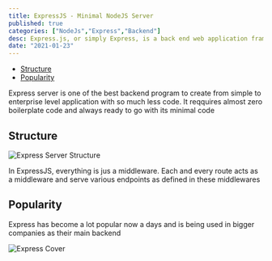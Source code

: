 ```yaml
---
title: ExpressJS - Minimal NodeJS Server
published: true
categories: ["NodeJs","Express","Backend"]
desc: Express.js, or simply Express, is a back end web application framework for Node.js, released as free and open-source software under the MIT License. It is designed for building web applications and APIs
date: "2021-01-23"
---
```

- [Structure](#structure)
- [Popularity](#popularity)

Express server is one of the best backend program to create from simple to enterprise level application with so much less code. It reqquires almost zero boilerplate code and always ready to go with its minimal code

## Structure

![Express Server Structure](/images/blogs/express-js-cover.png)

In ExpressJS, everything is jus a middleware. Each and every route acts as a middleware and serve various endpoints as defined in these middlewares

## Popularity

Express has become a lot popular now a days and is being used in bigger companies as their main backend

![Express Cover](/images/blogs/express-js-1.png)